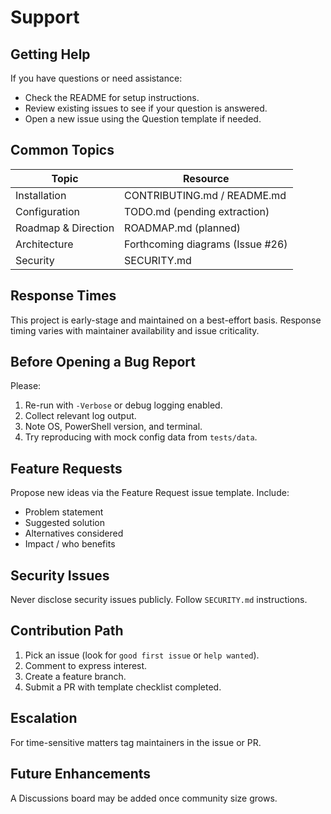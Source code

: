 # Support

## Getting Help

If you have questions or need assistance:

- Check the README for setup instructions.
- Review existing issues to see if your question is answered.
- Open a new issue using the Question template if needed.

## Common Topics

| Topic | Resource |
|-------|----------|
| Installation | CONTRIBUTING.md / README.md |
| Configuration | TODO.md (pending extraction) |
| Roadmap & Direction | ROADMAP.md (planned) |
| Architecture | Forthcoming diagrams (Issue #26) |
| Security | SECURITY.md |

## Response Times

This project is early-stage and maintained on a best-effort basis. Response
timing varies with maintainer availability and issue criticality.

## Before Opening a Bug Report

Please:

1. Re-run with `-Verbose` or debug logging enabled.
2. Collect relevant log output.
3. Note OS, PowerShell version, and terminal.
4. Try reproducing with mock config data from `tests/data`.

## Feature Requests

Propose new ideas via the Feature Request issue template. Include:

- Problem statement
- Suggested solution
- Alternatives considered
- Impact / who benefits

## Security Issues

Never disclose security issues publicly. Follow `SECURITY.md` instructions.

## Contribution Path

1. Pick an issue (look for `good first issue` or `help wanted`).
2. Comment to express interest.
3. Create a feature branch.
4. Submit a PR with template checklist completed.

## Escalation

For time-sensitive matters tag maintainers in the issue or PR.

## Future Enhancements

A Discussions board may be added once community size grows.
